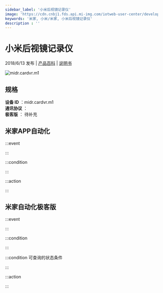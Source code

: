 ```yaml
---
sidebar_label: '小米后视镜记录仪'
image: 'https://cdn.cnbj1.fds.api.mi-img.com/iotweb-user-center/developer_1679047545681ZKrAM4he.png?GalaxyAccessKeyId=AKVGLQWBOVIRQ3XLEW&Expires=9223372036854775807&Signature=D0ydJmeJsmtSa6z3XzeFa/uR6+c='
keywords: '米家, 小米/米家, 小米后视镜记录仪'
description : ''
---
```

# 小米后视镜记录仪

2018/6/13 发布 | [产品百科](https://home.mi.com/webapp/content/baike/product/index.html?model=midr.cardvr.m1/) | [说明书](https://home.mi.com/views/introduction.html?model=midr.cardvr.m1&region=cn)

![midr.cardvr.m1](https://cdn.cnbj1.fds.api.mi-img.com/iotweb-user-center/developer_1679047545681ZKrAM4he.png?GalaxyAccessKeyId=AKVGLQWBOVIRQ3XLEW&Expires=9223372036854775807&Signature=D0ydJmeJsmtSa6z3XzeFa/uR6+c=)

## 规格  
> 
**设备 ID** ：midr.cardvr.m1  
**通讯协议** ：  
**极客版**  ： 待补充 


## 米家APP自动化  

:::event  

:::

:::condition  

:::

:::action   

:::

## 米家自动化极客版  

:::event  

:::

:::condition  

:::

:::condition 可查询的状态条件  

:::

:::action  

:::

        
